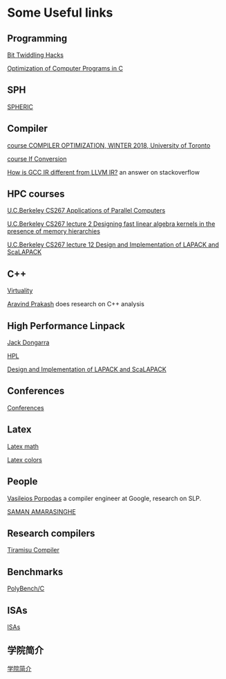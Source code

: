 # Some Useful links

## Programming
[Bit Twiddling Hacks](http://graphics.stanford.edu/~seander/bithacks.html)

[Optimization of Computer Programs in C](http://icps.u-strasbg.fr/~bastoul/local_copies/lee.html)

## SPH
[SPHERIC](https://spheric-sph.org/index)

## Compiler

[course COMPILER OPTIMIZATION, WINTER 2018, University of Toronto](http://www.cs.toronto.edu/~pekhimenko/courses/cscd70-w18/content.html?utm_source=wechat_session&utm_medium=social&utm_oi=61552401055744)

[course If Conversion](https://slideplayer.com/slide/16299923/)

[How is GCC IR different from LLVM IR?](https://stackoverflow.com/questions/40799696/how-is-gcc-ir-different-from-llvm-ir/40802063) an answer on stackoverflow

## HPC courses
[U.C.Berkeley CS267 Applications of Parallel Computers](https://people.eecs.berkeley.edu/~demmel/cs267/)

[U.C.Berkeley CS267 lecture 2 Designing fast linear algebra kernels in the presence of memory hierarchies](https://people.eecs.berkeley.edu/~demmel/cs267/lecture02.html)

[U.C.Berkeley CS267 lecture 12 Design and Implementation of LAPACK and ScaLAPACK](https://people.eecs.berkeley.edu/~demmel/cs267/lecture12/lecture12.html)

## C++
[Virtuality](http://www.gotw.ca/publications/mill18.htm)

[Aravind Prakash](https://dblp.org/pid/127/9208.html) does research on C++ analysis

## High Performance Linpack
[Jack Dongarra](http://www.netlib.org/utk/people/JackDongarra/)

[HPL](http://www.netlib.org/benchmark/hpl/)

[Design and Implementation of LAPACK and ScaLAPACK](https://people.eecs.berkeley.edu/~demmel/cs267/lecture12/lecture12.html)

## Conferences
[Conferences](https://xkfan.github.io/links/conferences)

## Latex
[Latex math](https://en.wikibooks.org/wiki/LaTeX/Mathematics)

[Latex colors](http://latexcolor.com/)

## People
[Vasileios Porpodas](http://vporpo.me/) a compiler engineer at Google, research on SLP.

[SAMAN AMARASINGHE](https://people.csail.mit.edu/saman/#)

## Research compilers
[Tiramisu Compiler](http://tiramisu-compiler.org/)


## Benchmarks
[PolyBench/C](http://web.cse.ohio-state.edu/~pouchet.2/software/polybench/)

## ISAs
[ISAs](https://xkfan.github.io/links/ISAs/isas)

## 学院简介
[学院简介](https://www.nudt.edu.cn/xysz/jsjxy/index.htm)

